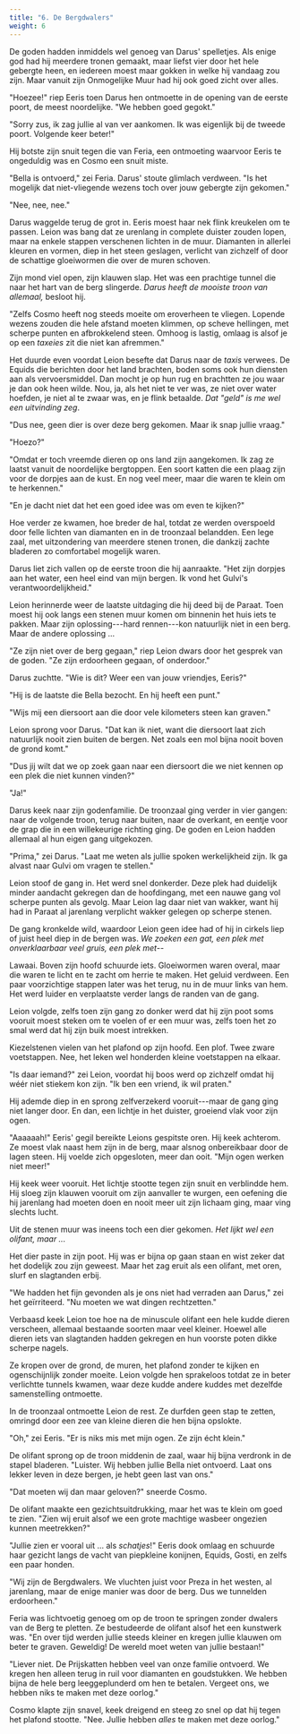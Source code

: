 ```yaml
---
title: "6. De Bergdwalers"
weight: 6
---
```


De goden hadden inmiddels wel genoeg van Darus' spelletjes. Als enige god had hij meerdere tronen gemaakt, maar liefst vier door het hele gebergte heen, en iedereen moest maar gokken in welke hij vandaag zou zijn. Maar vanuit zijn Onmogelijke Muur had hij ook goed zicht over alles.

"Hoezee!" riep Eeris toen Darus hen ontmoette in de opening van de eerste poort, de meest noordelijke. "We hebben goed gegokt."

"Sorry zus, ik zag jullie al van ver aankomen. Ik was eigenlijk bij de tweede poort. Volgende keer beter!" 

Hij botste zijn snuit tegen die van Feria, een ontmoeting waarvoor Eeris te ongeduldig was en Cosmo een snuit miste.

"Bella is ontvoerd," zei Feria. Darus' stoute glimlach verdween. "Is het mogelijk dat niet-vliegende wezens toch over jouw gebergte zijn gekomen."

"Nee, nee, nee." 

Darus waggelde terug de grot in. Eeris moest haar nek flink kreukelen om te passen. Leion was bang dat ze urenlang in complete duister zouden lopen, maar na enkele stappen verschenen lichten in de muur. Diamanten in allerlei kleuren en vormen, diep in het steen geslagen, verlicht van zichzelf of door de schattige gloeiwormen die over de muren schoven. 

Zijn mond viel open, zijn klauwen slap. Het was een prachtige tunnel die naar het hart van de berg slingerde. _Darus heeft de mooiste troon van allemaal,_ besloot hij. 

"Zelfs Cosmo heeft nog steeds moeite om eroverheen te vliegen. Lopende wezens zouden die hele afstand moeten klimmen, op scheve hellingen, met scherpe punten en afbrokkelend steen. Omhoog is lastig, omlaag is alsof je op een _taxeies_ zit die niet kan afremmen."

Het duurde even voordat Leion besefte dat Darus naar de _taxis_ verwees. De Equids die berichten door het land brachten, boden soms ook hun diensten aan als vervoersmiddel. Dan mocht je op hun rug en brachtten ze jou waar je dan ook heen wilde. Nou, ja, als het niet te ver was, ze niet over water hoefden, je niet al te zwaar was, en je flink betaalde. _Dat "geld" is me wel een uitvinding zeg_.

"Dus nee, geen dier is over deze berg gekomen. Maar ik snap jullie vraag."

"Hoezo?"

"Omdat er toch vreemde dieren op ons land zijn aangekomen. Ik zag ze laatst vanuit de noordelijke bergtoppen. Een soort katten die een plaag zijn voor de dorpjes aan de kust. En nog veel meer, maar die waren te klein om te herkennen."

"En je dacht niet dat het een goed idee was om even te kijken?"

Hoe verder ze kwamen, hoe breder de hal, totdat ze werden overspoeld door felle lichten van diamanten en in de troonzaal belandden. Een lege zaal, met uitzondering van meerdere stenen tronen, die dankzij zachte bladeren zo comfortabel mogelijk waren.

Darus liet zich vallen op de eerste troon die hij aanraakte. "Het zijn dorpjes aan het water, een heel eind van mijn bergen. Ik vond het Gulvi's verantwoordelijkheid."

Leion herinnerde weer de laatste uitdaging die hij deed bij de Paraat. Toen moest hij ook langs een stenen muur komen om binnenin het huis iets te pakken. Maar zijn oplossing---hard rennen---kon natuurlijk niet in een berg. Maar de andere oplossing ...

"Ze zijn niet over de berg gegaan," riep Leion dwars door het gesprek van de goden. "Ze zijn erdoorheen gegaan, of onderdoor."

Darus zuchtte. "Wie is dit? Weer een van jouw vriendjes, Eeris?"

"Hij is de laatste die Bella bezocht. En hij heeft een punt."

"Wijs mij een diersoort aan die door vele kilometers steen kan graven."

Leion sprong voor Darus. "Dat kan ik niet, want die diersoort laat zich natuurlijk nooit zien buiten de bergen. Net zoals een mol bijna nooit boven de grond komt."

"Dus jij wilt dat we op zoek gaan naar een diersoort die we niet kennen op een plek die niet kunnen vinden?"

"Ja!" 

Darus keek naar zijn godenfamilie. De troonzaal ging verder in vier gangen: naar de volgende troon, terug naar buiten, naar de overkant, en eentje voor de grap die in een willekeurige richting ging. De goden en Leion hadden allemaal al hun eigen gang uitgekozen.

"Prima," zei Darus. "Laat me weten als jullie spoken werkelijkheid zijn. Ik ga alvast naar Gulvi om vragen te stellen."

Leion stoof de gang in. Het werd snel donkerder. Deze plek had duidelijk minder aandacht gekregen dan de hoofdingang, met een nauwe gang vol scherpe punten als gevolg. Maar Leion lag daar niet van wakker, want hij had in Paraat al jarenlang verplicht wakker gelegen op scherpe stenen.

De gang kronkelde wild, waardoor Leion geen idee had of hij in cirkels liep of juist heel diep in de bergen was. _We zoeken een gat, een plek met onverklaarbaar veel gruis, een plek met--_

Lawaai. Boven zijn hoofd schuurde iets. Gloeiwormen waren overal, maar die waren te licht en te zacht om herrie te maken. Het geluid verdween. Een paar voorzichtige stappen later was het terug, nu in de muur links van hem. Het werd luider en verplaatste verder langs de randen van de gang.

Leion volgde, zelfs toen zijn gang zo donker werd dat hij zijn poot soms vooruit moest steken om te voelen of er een muur was, zelfs toen het zo smal werd dat hij zijn buik moest intrekken.

Kiezelstenen vielen van het plafond op zijn hoofd. Een plof. Twee zware voetstappen. Nee, het leken wel honderden kleine voetstappen na elkaar.

"Is daar iemand?" zei Leion, voordat hij boos werd op zichzelf omdat hij wéér niet stiekem kon zijn. "Ik ben een vriend, ik wil praten."

Hij ademde diep in en sprong zelfverzekerd vooruit---maar de gang ging niet langer door. En dan, een lichtje in het duister, groeiend vlak voor zijn ogen.

"Aaaaaah!" Eeris' gegil bereikte Leions gespitste oren. Hij keek achterom. Ze moest vlak naast hem zijn in de berg, maar alsnog onbereikbaar door de lagen steen. Hij voelde zich opgesloten, meer dan ooit. "Mijn ogen werken niet meer!"

Hij keek weer vooruit. Het lichtje stootte tegen zijn snuit en verblindde hem. Hij sloeg zijn klauwen vooruit om zijn aanvaller te wurgen, een oefening die hij jarenlang had moeten doen en nooit meer uit zijn lichaam ging, maar ving slechts lucht.

Uit de stenen muur was ineens toch een dier gekomen. _Het lijkt wel een olifant, maar ..._

Het dier paste in zijn poot. Hij was er bijna op gaan staan en wist zeker dat het dodelijk zou zijn geweest. Maar het zag eruit als een olifant, met oren, slurf en slagtanden erbij.

"We hadden het fijn gevonden als je ons niet had verraden aan Darus," zei het geïrriteerd. "Nu moeten we wat dingen rechtzetten."

Verbaasd keek Leion toe hoe na de minuscule olifant een hele kudde dieren verscheen, allemaal bestaande soorten maar veel kleiner. Hoewel alle dieren iets van slagtanden hadden gekregen en hun voorste poten dikke scherpe nagels.

Ze kropen over de grond, de muren, het plafond zonder te kijken en ogenschijnlijk zonder moeite. Leion volgde hen sprakeloos totdat ze in beter verlichtte tunnels kwamen, waar deze kudde andere kuddes met dezelfde samenstelling ontmoette.

In de troonzaal ontmoette Leion de rest. Ze durfden geen stap te zetten, omringd door een zee van kleine dieren die hen bijna opslokte.

"Oh," zei Eeris. "Er is niks mis met mijn ogen. Ze zijn écht klein."

De olifant sprong op de troon middenin de zaal, waar hij bijna verdronk in de stapel bladeren. "Luister. Wij hebben jullie Bella niet ontvoerd. Laat ons lekker leven in deze bergen, je hebt geen last van ons."

"Dat moeten wij dan maar geloven?" sneerde Cosmo.

De olifant maakte een gezichtsuitdrukking, maar het was te klein om goed te zien. "Zien wij eruit alsof we een grote machtige wasbeer ongezien kunnen meetrekken?"

"Jullie zien er vooral uit ... als _schatjes_!" Eeris dook omlaag en schuurde haar gezicht langs de vacht van piepkleine konijnen, Equids, Gosti, en zelfs een paar honden.

"Wij zijn de Bergdwalers. We vluchten juist voor Preza in het westen, al jarenlang, maar de enige manier was door de berg. Dus we tunnelden erdoorheen."

Feria was lichtvoetig genoeg om op de troon te springen zonder dwalers van de Berg te pletten. Ze bestudeerde de olifant alsof het een kunstwerk was. "En over tijd werden jullie steeds kleiner en kregen jullie klauwen om beter te graven. Geweldig! De wereld moet weten van jullie bestaan!"

"Liever niet. De Prijskatten hebben veel van onze familie ontvoerd. We kregen hen alleen terug in ruil voor diamanten en goudstukken. We hebben bijna de hele berg leeggeplunderd om hen te betalen. Vergeet ons, we hebben niks te maken met deze oorlog."

Cosmo klapte zijn snavel, keek dreigend en steeg zo snel op dat hij tegen het plafond stootte. "Nee. Jullie hebben _alles_ te maken met deze oorlog."